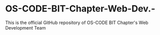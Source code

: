 # OS-CODE-BIT-Chapter-Web-Dev.-
This is the official GitHub repository of OS-CODE BIT Chapter's Web Development Team
